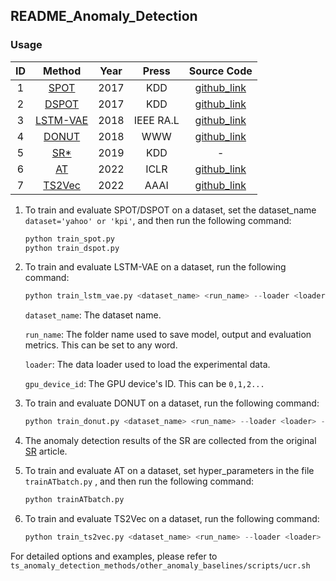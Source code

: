 ## README_Anomaly_Detection

### Usage

|  ID  |                            Method                            | Year |   Press   |                         Source Code                          |
| :--: | :----------------------------------------------------------: | :--: | :-------: | :----------------------------------------------------------: |
|  1   |  [SPOT](https://dl.acm.org/doi/abs/10.1145/3097983.3098144)  | 2017 |    KDD    |     [github_link](https://github.com/Amossys-team/SPOT)      |
|  2   | [DSPOT](https://dl.acm.org/doi/abs/10.1145/3097983.3098144)  | 2017 |    KDD    |     [github_link](https://github.com/Amossys-team/SPOT)      |
|  3   | [LSTM-VAE](https://ieeexplore.ieee.org/abstract/document/8279425) | 2018 | IEEE RA.L | [github_link](https://github.com/SchindlerLiang/VAE-for-Anomaly-Detection) |
|  4   | [DONUT](https://dl.acm.org/doi/abs/10.1145/3178876.3185996)  | 2018 |    WWW    |     [github_link](https://github.com/NetManAIOps/donut)      |
|  5   |  [SR*](https://dl.acm.org/doi/abs/10.1145/3292500.3330680)   | 2019 |    KDD    |                              -                               |
|  6   |            [AT](https://arxiv.org/abs/2110.02642)            | 2022 |   ICLR    | [github_link](https://github.com/spencerbraun/anomaly_transformer_pytorch) |
|  7   | [TS2Vec](https://www.aaai.org/AAAI22Papers/AAAI-8809.YueZ.pdf) | 2022 |   AAAI    |      [github_link](https://github.com/yuezhihan/ts2vec)      |
1. To train and evaluate SPOT/DSPOT on a dataset, set the dataset_name `dataset='yahoo' or 'kpi'`, and then run the following command:

   ```python
   python train_spot.py
   python train_dspot.py
   ```

2. To train and evaluate LSTM-VAE on a dataset, run the following command:

   ```python
   python train_lstm_vae.py <dataset_name> <run_name> --loader <loader> --gpu <gpu_device_id> --seed 42 --eval
   ```

    `dataset_name`: The dataset name.

    `run_name`: The folder name used to save model, output and evaluation metrics. This can be set to any word.

    `loader`: The data loader used to load the experimental data.

    `gpu_device_id`: The GPU device's ID. This can be  `0,1,2...`

3. To train and evaluate DONUT on a dataset, run the following command:

   ```python
   python train_donut.py <dataset_name> <run_name> --loader <loader> --gpu <gpu_device_id> --seed 42 --eval
   ```

4. The anomaly detection results of the SR are collected from the original [SR](https://dl.acm.org/doi/abs/10.1145/3292500.3330680) article.

5. To train and evaluate AT on a dataset,  set hyper_parameters in the file  `trainATbatch.py` , and then run the following command:

   ```python
   python trainATbatch.py
   ```

6. To train and evaluate TS2Vec on a dataset, run the following command:

   ```python
   python train_ts2vec.py <dataset_name> <run_name> --loader <loader> --repr-dims 320 --gpu <gpu_device_id> --seed 42 --eval
   ```

For detailed options and examples, please refer to `ts_anomaly_detection_methods/other_anomaly_baselines/scripts/ucr.sh`